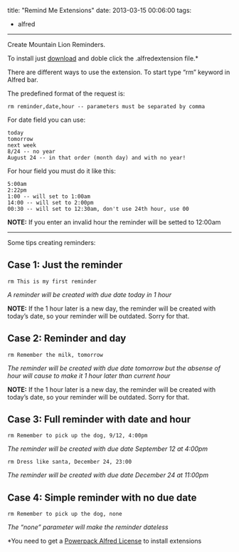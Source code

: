 title: "Remind Me Extensions"
date: 2013-03-15 00:06:00
tags:
- alfred
---

Create Mountain Lion Reminders.

To install just [download](https://github.com/downloads/jonathanwiesel/Enforcer-Projects-/Remind%20Me.alfredextension) and doble click the .alfredextension file.*

There are different ways to use the extension.
To start type “rm” keyword in Alfred bar.

<!-- more -->

The predefined format of the request is:

```
rm reminder,date,hour -- parameters must be separated by comma
```

For date field you can use:

```
today
tomorrow
next week
8/24 -- no year
August 24 -- in that order (month day) and with no year!
```

For hour field you must do it like this:

```
5:00am
2:22pm
1:00 -- will set to 1:00am
14:00 -- will set to 2:00pm
00:30 -- will set to 12:30am, don't use 24th hour, use 00
```

**NOTE:** If you enter an invalid hour the reminder will be setted to 12:00am

***

Some tips creating reminders:

## Case 1: Just the reminder

```
rm This is my first reminder
```

*A reminder will be created with due date today in 1 hour*

**NOTE:** If the 1 hour later is a new day, the reminder will be created with today’s date, so your reminder will be outdated. Sorry for that.


## Case 2: Reminder and day

```
rm Remember the milk, tomorrow
```

*The reminder will be created with due date tomorrow but the absense of hour will cause to make it 1 hour later than current hour*

**NOTE:** If the 1 hour later is a new day, the reminder will be created with today’s date, so your reminder will be outdated. Sorry for that.

## Case 3: Full reminder with date and hour

```
rm Remember to pick up the dog, 9/12, 4:00pm
```

*The reminder will be created with due date September 12 at 4:00pm*

```
rm Dress like santa, December 24, 23:00
```

*The reminder will be created with due date December 24 at 11:00pm*

## Case 4: Simple reminder with no due date

```
rm Remember to pick up the dog, none
```

*The “none” parameter will make the reminder dateless*

*You need to get a [Powerpack Alfred License](http://www.alfredapp.com/) to install extensions
